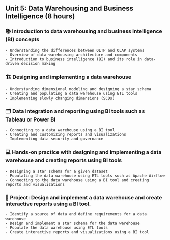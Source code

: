 ## Unit 5: Data Warehousing and Business Intelligence (8 hours)

### 📚 Introduction to data warehousing and business intelligence (BI) concepts
   
    - Understanding the differences between OLTP and OLAP systems
    - Overview of data warehousing architecture and components
    - Introduction to business intelligence (BI) and its role in data-driven decision making

### 🏗️ Designing and implementing a data warehouse
    
    - Understanding dimensional modeling and designing a star schema
    - Creating and populating a data warehouse using ETL tools
    - Implementing slowly changing dimensions (SCDs)

### 🗂️ Data integration and reporting using BI tools such as Tableau or Power BI

    - Connecting to a data warehouse using a BI tool
    - Creating and customizing reports and visualizations
    - Implementing data security and governance

### 💻 Hands-on practice with designing and implementing a data warehouse and creating reports using BI tools

    - Designing a star schema for a given dataset
    - Populating the data warehouse using ETL tools such as Apache Airflow
    - Connecting to the data warehouse using a BI tool and creating reports and visualizations

### 📝 Project: Design and implement a data warehouse and create interactive reports using a BI tool.

    - Identify a source of data and define requirements for a data warehouse
    - Design and implement a star schema for the data warehouse
    - Populate the data warehouse using ETL tools
    - Create interactive reports and visualizations using a BI tool
